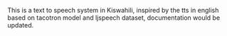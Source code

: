  This is a text to speech system in Kiswahili, inspired by the tts in english based on tacotron model and ljspeech dataset, documentation would be updated.